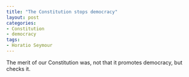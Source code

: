 ```yaml
---
title: "The Constitution stops democracy"
layout: post
categories:
- Constitution
- democracy
tags:
- Horatio Seymour
---
```


The merit of our Constitution was, not that it promotes democracy, but checks it.